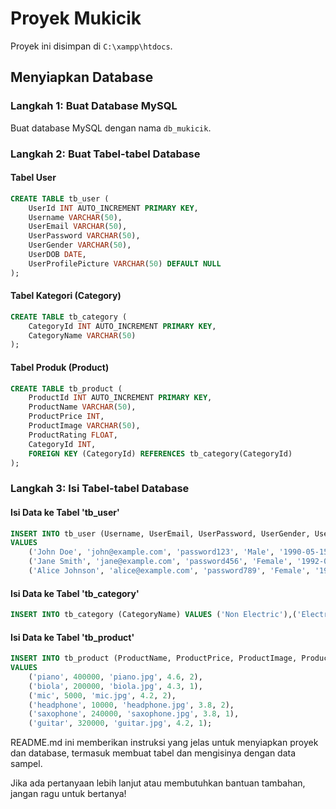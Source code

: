 # Proyek Mukicik

Proyek ini disimpan di `C:\xampp\htdocs`.

## Menyiapkan Database

### Langkah 1: Buat Database MySQL

Buat database MySQL dengan nama `db_mukicik`.

### Langkah 2: Buat Tabel-tabel Database

#### Tabel User

```sql
CREATE TABLE tb_user (
    UserId INT AUTO_INCREMENT PRIMARY KEY,
    Username VARCHAR(50),
    UserEmail VARCHAR(50),
    UserPassword VARCHAR(50),
    UserGender VARCHAR(50),
    UserDOB DATE,
    UserProfilePicture VARCHAR(50) DEFAULT NULL
);
```

#### Tabel Kategori (Category)

```sql
CREATE TABLE tb_category (
    CategoryId INT AUTO_INCREMENT PRIMARY KEY,
    CategoryName VARCHAR(50)
);
```

#### Tabel Produk (Product)

```sql
CREATE TABLE tb_product (
    ProductId INT AUTO_INCREMENT PRIMARY KEY,
    ProductName VARCHAR(50),
    ProductPrice INT,
    ProductImage VARCHAR(50),
    ProductRating FLOAT,
    CategoryId INT,
    FOREIGN KEY (CategoryId) REFERENCES tb_category(CategoryId)
);
```

### Langkah 3: Isi Tabel-tabel Database

#### Isi Data ke Tabel 'tb_user'

```sql
INSERT INTO tb_user (Username, UserEmail, UserPassword, UserGender, UserDOB, UserProfilePicture)
VALUES
    ('John Doe', 'john@example.com', 'password123', 'Male', '1990-05-15', 'profile1.jpg'),
    ('Jane Smith', 'jane@example.com', 'password456', 'Female', '1992-08-20', 'profile2.jpg'),
    ('Alice Johnson', 'alice@example.com', 'password789', 'Female', '1985-12-10', NULL);
```

#### Isi Data ke Tabel 'tb_category'

```sql
INSERT INTO tb_category (CategoryName) VALUES ('Non Electric'),('Electric');
```

#### Isi Data ke Tabel 'tb_product'

```sql
INSERT INTO tb_product (ProductName, ProductPrice, ProductImage, ProductRating, CategoryId)
VALUES
    ('piano', 400000, 'piano.jpg', 4.6, 2),
    ('biola', 200000, 'biola.jpg', 4.3, 1),
    ('mic', 5000, 'mic.jpg', 4.2, 2),
    ('headphone', 10000, 'headphone.jpg', 3.8, 2),
    ('saxophone', 240000, 'saxophone.jpg', 3.8, 1),
    ('guitar', 320000, 'guitar.jpg', 4.2, 1);

```

README.md ini memberikan instruksi yang jelas untuk menyiapkan proyek dan database, termasuk membuat tabel dan mengisinya dengan data sampel.

Jika ada pertanyaan lebih lanjut atau membutuhkan bantuan tambahan, jangan ragu untuk bertanya!
